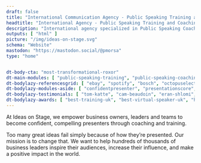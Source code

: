 ```yaml
---
draft: false
title: "International Communication Agency - Public Speaking Training and Coaching"
headtitle: "International Agency - Public Speaking Training and Coaching | UK"
description: "International agency specialized in Public Speaking Coaching and Training and Presentation Creation - United Kingdom"
outputs: [ "html" ]
picture: "/img/ideas-on-stage.svg"
schema: "Website"
mastodon: "https://mastodon.social/@pmorsa"
type: "home"


dt-body-cta: "most-transformational-roxor"
dt-main-modules: [ "public-speaking-training", "public-speaking-coaching", "communication-consulting" ]
dt-bodylazy-referencesgrid: [ "ebay", "spotify", "bosch", "octopuselectricvehicles", "havas", "rainmaking", "tbifgc", "fedex", "salesforce", "deloitte", "google", "disney", "wbg", "lacoste", "loreal" ]
dt-bodylazy-modules-aside: [ "confidentpresenter", "presentationscore", "freewebclass", "freeminicourse" ]
dt-bodylazy-testimonials: [ "tom-katte", "cam-beaudoin", "eran-shlomi", "margaret-satya-rose", "caroline-boston", "graham-purvis" ]
dt-bodylazy-awards: [ "best-training-uk", "best-virtual-speaker-uk", "highly-commended-book-uk", "outstanding-provider-uk" ]
---
```


 At Ideas on Stage, we empower business owners, leaders and teams to become confident, compelling presenters through coaching and training.

Too many great ideas fail simply because of how they’re presented. Our mission is to change that. We want to help hundreds of thousands of business leaders inspire their audiences, increase their influence, and make a positive impact in the world.
